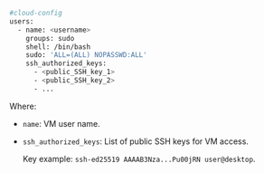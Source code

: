    ```bash
   #cloud-config
   users:
     - name: <username>
       groups: sudo
       shell: /bin/bash
       sudo: 'ALL=(ALL) NOPASSWD:ALL'
       ssh_authorized_keys:
         - <public_SSH_key_1>
         - <public_SSH_key_2>
         - ...
   ```

   Where:

   * `name`: VM user name.
   * `ssh_authorized_keys`: List of public SSH keys for VM access.
      
     Key example: `ssh-ed25519 AAAAB3Nza...Pu00jRN user@desktop`.